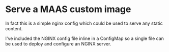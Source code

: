 # Serve a MAAS custom image

In fact this is a simple nginx config which could be used to serve any static
content.

I've included the NGINX config file inline in a ConfigMap so a single file
can be used to deploy and configure an NGINX server.
